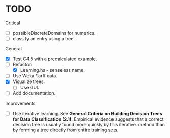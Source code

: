 TODO
====

Critical

- [ ] possibleDiscreteDomains for numerics.
- [ ] classify an entry using a tree.

General

- [x] Test C4.5 with a precalculated example.
- [ ] Refactor:
  - [x] Learning.hs - senseless name.
- [ ] Use Weka *.arff data.
- [x] Visualize trees.
    - [ ] Use GUI.
- [ ] Add documentation.

Improvements

- [ ] Use iterative learning. See **General Criteria on Building Decision Trees for Data Classification (2.1)**: Empirical evidence suggests that a correct decision tree is usually found more quickly by this iterative.
method than by forming a tree directly from entire training sets.
